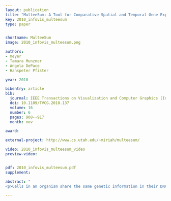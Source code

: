 ```yaml
---
layout: publication
title: "MulteeSum: A Tool for Comparative Spatial and Temporal Gene Expression Data"
key: 2010_infovis_multeesum
type: paper


shortname: MulteeSum
image: 2010_infovis_multeesum.png

authors:
- meyer
- Tamara Munzner
- Angela DePace
- Hanspeter Pfister

year: 2010

bibentry: article
bib:
  journal: IEEE Transactions on Visualization and Computer Graphics (InfoVis '10)
  doi: 10.1109/TVCG.2010.137
  volume: 16
  number: 6
  pages: 908--917
  month: nov

award: 

external-project: http://www.cs.utah.edu/~miriah/multeesum/

video: 2010_infovis_multeesum_video
preview-video:


pdf: 2010_infovis_multeesum.pdf
supplement:

abstract: "
<p>Cells in an organism share the same genetic information in their DNA, but have very different forms and behavior because of the selective expression of subsets of their genes. The widely used approach of measuring gene expression over time from a tissue sample using techniques such as microarrays or sequencing do not provide information about the spatial position within the tissue where these genes are expressed. In contrast, we are working with biologists who use techniques that measure gene expression in every individual cell of entire fruitfly embryos over an hour of their development, and do so for multiple closely-related subspecies of Drosophila. These scientists are faced with the challenge of integrating temporal gene expression data with the spatial location of cells and, moreover, comparing this data across multiple related species. We have worked with these biologists over the past two years to develop MulteeSum, a visualization system that supports inspection and curation of data sets showing gene expression over time, in conjunction with the spatial location of the cells where the genes are expressed--it is the first tool to support comparisons across multiple such data sets. MulteeSum is part of a general and flexible framework we developed with our collaborators that is built around multiple summaries for each cell, allowing the biologists to explore the results of computations that mix spatial information, gene expression measurements over time, and data from multiple related species or organisms. We justify our design decisions based on specific descriptions of the analysis needs of our collaborators, and provide anecdotal evidence of the efficacy of MulteeSum through a series of case studies.</p>"

---
```


